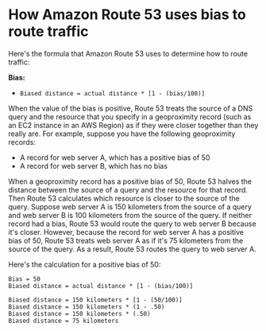 # How Amazon Route 53 uses bias to route traffic

Here's the formula that Amazon Route 53 uses to determine how to route traffic:

**Bias:**
- `Biased distance = actual distance * [1 - (bias/100)]`

When the value of the bias is positive, Route 53 treats the source of a DNS query and the resource that you specify in a geoproximity record (such as an EC2 instance in an AWS Region) as if they were closer together than they really are. For example, suppose you have the following geoproximity records:

- A record for web server A, which has a positive bias of 50
- A record for web server B, which has no bias

When a geoproximity record has a positive bias of 50, Route 53 halves the distance between the source of a query and the resource for that record. Then Route 53 calculates which resource is closer to the source of the query. Suppose web server A is 150 kilometers from the source of a query and web server B is 100 kilometers from the source of the query. If neither record had a bias, Route 53 would route the query to web server B because it's closer. However, because the record for web server A has a positive bias of 50, Route 53 treats web server A as if it's 75 kilometers from the source of the query. As a result, Route 53 routes the query to web server A.

Here's the calculation for a positive bias of 50:

```
Bias = 50
Biased distance = actual distance * [1 - (bias/100)]

Biased distance = 150 kilometers * [1 - (50/100)]
Biased distance = 150 kilometers * (1 - .50)
Biased distance = 150 kilometers * (.50)
Biased distance = 75 kilometers
```
